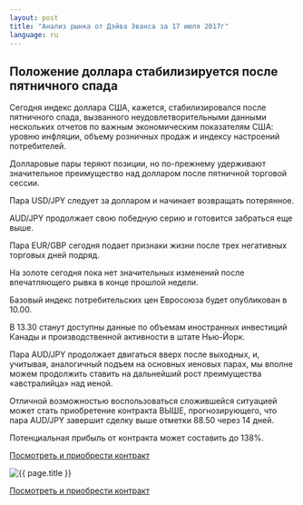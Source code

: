 ```yaml
---
layout: post
title: "Анализ рынка от Дэйва Эванса за 17 июля 2017г"
language: ru
---
```

## Положение доллара стабилизируется после пятничного спада

Сегодня индекс доллара США, кажется, стабилизировался после пятничного спада, вызванного неудовлетворительными данными нескольких отчетов по важным экономическим показателям США: уровню инфляции, объему розничных продаж и индексу настроений потребителей. 

Долларовые пары теряют позиции, но по-прежнему удерживают значительное преимущество над долларом после пятничной торговой сессии.

Пара USD/JPY следует за долларом и начинает возвращать потерянное.

AUD/JPY продолжает свою победную серию и готовится забраться еще выше.

Пара EUR/GBP сегодня подает признаки жизни после трех негативных торговых дней подряд.

На золоте сегодня пока нет значительных изменений после впечатляющего рывка в конце прошлой недели.

 
Базовый индекс потребительских цен Евросоюза будет опубликован в 10.00.

В 13.30 станут доступны данные по объемам иностранных инвестиций Канады и производственной активности в штате Нью-Йорк.

 
Пара AUD/JPY продолжает двигаться вверх после выходных, и, учитывая, аналогичный  подъем на основных иеновых парах, мы вполне можем продолжить ставить на дальнейший рост преимущества «австралийца» над иеной.

Отличной возможностью воспользоваться сложившейся ситуацией может стать приобретение контракта ВЫШЕ, прогнозирующего, что пара AUD/JPY завершит сделку выше отметки 88.50 через 14 дней. 

Потенциальная прибыль от контракта может составить до 138%.


<a href="http://record.binary.com/_bivVDfg8lHux76XffYA0JmNd7ZgqdRLk/1/?market=forex&underlying=frxAUDJPY&formname=higherlower&duration_amount=14&duration_units=d&amount=10&amount_type=payout&expiry_type=duration&barrier=88.5&s=1&t=cFZCKNOxRlYpU612wGrkCZ0co5lt24DG" target="_blank">Посмотреть и приобрести контракт</a>

<img src="{{ site.url }}/images/2017-07-17_07-10-03.jpg" alt="{{ page.title }}"  title="{{ page.title }}">

<a href="%LINK%%?https://www.binary.com/d/trade.cgi?market=forex&underlying=frxAUDJPY&formname=higherlower&duration_amount=14&duration_units=d&amount=10&amount_type=payout&expiry_type=duration&barrier=88.5&s=1&t=cFZCKNOxRlYpU612wGrkCZ0co5lt24DG" target="_blank">Посмотреть и приобрести контракт</a>